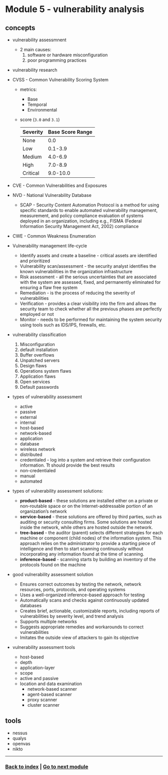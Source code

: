 # Module 5 - vulnerability analysis

## concepts

- vulnerability assessmnent
  - 2 main causes:
    1. software or hardware misconfiguration
    2. poor programming practices
- vulnerability research
- CVSS - Common Vulnerability Scoring System

  - metrics:
    - Base
    - Temporal
    - Environmental
  - score (`3.0` and `3.1`)

    <table>
        <thead>
            <th>Severity</th>
            <th>Base Score Range</th>
        </thead>
        <tbody>
            <tr>
                <td>None</td>
                <td>0.0</td>
            </tr>
            <tr>
                <td>Low</td>
                <td>0.1-3.9</td>
            </tr>
            <tr>
                <td>Medium</td>
                <td>4.0-6.9</td>
            </tr>
            <tr>
                <td>High</td>
                <td>7.0-8.9</td>
            </tr>
            <tr>
                <td>Critical</td>
                <td>9.0-10.0</td>
            </tr>
        </tbody>
    </table>

- CVE - Common Vulnerabilities and Exposures
- NVD - National Vulnerability Database
  - SCAP - Security Content Automation Protocol is a method for using specific standards to enable automated vulnerability management, measurement, and policy compliance evaluation of systems deployed in an organization, including e.g., FISMA (Federal Information Security Management Act, 2002) compliance
- CWE - Common Weakness Enumeration
- Vulnerability management life-cycle
  - Identify assets and create a baseline - critical assets are identified and prioritized
  - Vulnerability scan/assessment - the security analyst identifies the known vulnerabilities in the organization infrastructure
  - Risk assessment - all the serious uncertainties that are associated with the system are assessed, fixed, and permanently eliminated for ensuring a flaw free system
  - Remediation - is the process of reducing the severity of vulnerabilities
  - Verification - provides a clear visibility into the firm and allows the security team to check whether all the previous phases are perfectly employed or not
  - Monitor - needs to be performed for maintaining the system security using tools such as IDS/IPS, firewalls, etc.
- vulnerability classification
  1. Misconfiguration
  2. default installation
  3. Buffer overflows
  4. Unpatched servers
  5. Design flaws
  6. Operations system flaws
  7. Application flaws
  8. Open services
  9. Default passwords
- types of vulnerability assessment
  - active
  - passive
  - external
  - internal
  - host-based
  - network-based
  - application
  - database
  - wireless network
  - distributed
  - credentialed - log into a system and retrieve their configuration information. Tt should provide the best results
  - non-credentialed
  - manual
  - automated

- types of vulnerability assessment solutions:
  - **product-based** - these solutions are installed either on a private or non-routable space or on the Internet-addressable portion of an organization’s network
  - **service-based** - these solutions are offered by third parties, such as auditing or security consulting firms. Some solutions are hosted inside the network, while others are hosted outside the network.
  - **tree-based** - the auditor (parent) selects different strategies for each machine or component (child nodes) of the information system. This approach relies on the administrator to provide a starting piece of intelligence and then to start scanning continuously without incorporating any information found at the time of scanning.
  - **inference-based** - scanning starts by building an inventory of the protocols found on the machine
- good vulnerability assessment solution
  - Ensures correct outcomes by testing the network, network resources, ports, protocols, and operating systems
  - Uses a well-organized inference-based approach for testing
  - Automatically scans and checks against continuously updated databases
  - Creates brief, actionable, customizable reports, including reports of vulnerabilities by severity level, and trend analysis
  - Supports multiple networks
  - Suggests appropriate remedies and workarounds to correct vulnerabilities
  - Imitates the outside view of attackers to gain its objective

- vulnerability assessment tools
  - host-based
  - depth
  - application-layer
  - scope
  - active and passive
  - location and data examination
    - network-based scanner
    - agent-based scanner
    - proxy scanner
    - cluster scanner

## tools

- nessus
- qualys
- openvas
- nikto

---
### [Back to index](../README.md) | [Go to next module](06.md)